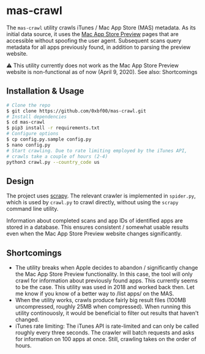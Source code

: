 # mas-crawl

The `mas-crawl` utility crawls iTunes / Mac App Store (MAS) metadata. As its initial data source, it uses the [Mac App Store Preview](https://itunes.apple.com/us/genre/mac/id39) pages that are accessible without spoofing the user agent. Subsequent scans query metadata for all apps previously found, in addition to parsing the preview website.

⚠️ This utility currently does not work as the Mac App Store Preview website is non-functional as of now (April 9, 2020). See also: Shortcomings

## Installation & Usage

```bash
# Clone the repo
$ git clone https://github.com/0xbf00/mas-crawl.git
# Install dependencies
$ cd mas-crawl
$ pip3 install -r requirements.txt
# Configure options
$ cp config.py.sample config.py
$ nano config.py
# Start crawling. Due to rate limiting employed by the iTunes API,
# crawls take a couple of hours (2-4)
python3 crawl.py --country_code us
```

## Design

The project uses [scrapy](https://scrapy.org/). The relevant crawler is implemented in `spider.py`, which is used by `crawl.py` to crawl directly, without using the `scrapy` command line utility.

Information about completed scans and app IDs of identified apps are stored in a database. This ensures consistent / somewhat usable results even when the Mac App Store Preview website changes significantly.

## Shortcomings

* The utility breaks when Apple decides to abandon / significantly change the Mac App Store Preview functionality. In this case, the tool will only crawl for information about previously found apps. This currently seems to be the case. This utility was used in 2018 and worked back then. Let me know if you know of a better way to /list apps/ on the MAS.
* When the utility works, crawls produce fairly big result files (100MB uncompressed, roughly 25MB when compressed). When running this utility continouosly, it would be beneficial to filter out results that haven't changed.
* iTunes rate limiting: The iTunes API is rate-limited and can only be called roughly every three seconds. The crawler will batch requests and asks for information on 100 apps at once. Still, crawling takes on the order of hours.